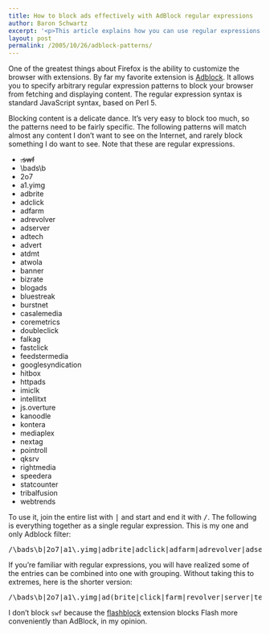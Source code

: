```yaml
---
title: How to block ads effectively with AdBlock regular expressions
author: Baron Schwartz
excerpt: '<p>This article explains how you can use regular expressions in AdBlock patterns, to block ads effectively with only a few rules.</p>'
layout: post
permalink: /2005/10/26/adblock-patterns/
---
```

One of the greatest things about Firefox is the ability to customize the browser with extensions. By far my favorite extension is [Adblock][1]. It allows you to specify arbitrary regular expression patterns to block your browser from fetching and displaying content. The regular expression syntax is standard JavaScript syntax, based on Perl 5.

Blocking content is a delicate dance. It&#8217;s very easy to block too much, so the patterns need to be fairly specific. The following patterns will match almost any content I don&#8217;t want to see on the Internet, and rarely block something I do want to see. Note that these are regular expressions.

*   <del datetime="2005-12-22T17:24:23+00:00">\.swf</del>
*   \bads\b
*   2o7
*   a1\.yimg
*   adbrite
*   adclick
*   adfarm
*   adrevolver
*   adserver
*   adtech
*   advert
*   atdmt
*   atwola
*   banner
*   bizrate
*   blogads
*   bluestreak
*   burstnet
*   casalemedia
*   coremetrics
*   doubleclick
*   falkag
*   fastclick
*   feedstermedia
*   googlesyndication
*   hitbox
*   httpads
*   imiclk
*   intellitxt
*   js\.overture
*   kanoodle
*   kontera
*   mediaplex
*   nextag
*   pointroll
*   qksrv
*   rightmedia
*   speedera
*   statcounter
*   tribalfusion
*   webtrends

To use it, join the entire list with <kbd>|</kbd> and start and end it with <kbd>/</kbd>. The following is everything together as a single regular expression. This is my one and only Adblock filter:

<pre>/\bads\b|2o7|a1\.yimg|adbrite|adclick|adfarm|adrevolver|adserver|adtech|advert|atdmt|atwola|banner|bizrate|blogads|bluestreak|burstnet|casalemedia|coremetrics|doubleclick|falkag|fastclick|feedstermedia|googlesyndication|hitbox|httpads|imiclk|intellitxt|js\.overture|kanoodle|kontera|mediaplex|nextag|pointroll|qksrv|rightmedia|speedera|statcounter|tribalfusion|webtrends/</pre>

If you&#8217;re familiar with regular expressions, you will have realized some of the entries can be combined into one with grouping. Without taking this to extremes, here is the shorter version:

<pre>/\bads\b|2o7|a1\.yimg|ad(brite|click|farm|revolver|server|tech|vert)|at(dmt|wola)|banner|bizrate|blogads|bluestreak|burstnet|casalemedia|coremetrics|(double|fast)click|falkag|(feedster|right)media|googlesyndication|hitbox|httpads|imiclk|intellitxt|js\.overture|kanoodle|kontera|mediaplex|nextag|pointroll|qksrv|speedera|statcounter|tribalfusion|webtrends/</pre>

I don&#8217;t block `swf` because the [flashblock][2] extension blocks Flash more conveniently than AdBlock, in my opinion.

 [1]: http://adblock.mozdev.org/
 [2]: http://flashblock.mozdev.org/
